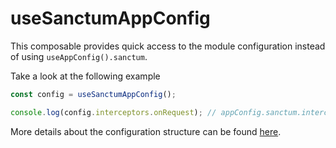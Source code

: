 # useSanctumAppConfig

This composable provides quick access to the module configuration instead of using `useAppConfig().sanctum`.&#x20;

Take a look at the following example

```ts
const config = useSanctumAppConfig();

console.log(config.interceptors.onRequest); // appConfig.sanctum.interceptors.onRequest
```

More details about the configuration structure can be found [here](../usage/configuration.md).
